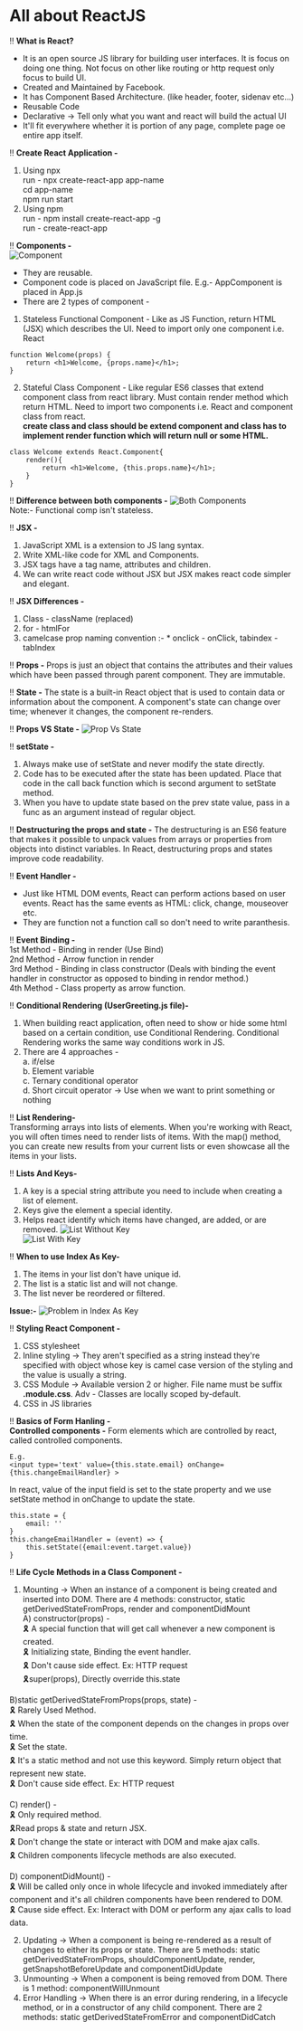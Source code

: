 # All about ReactJS

‼ <b>What is React?</b>  <br>
* It is an open source JS library for building user interfaces. It is focus on doing one thing. Not focus on other like routing or http request only focus to build UI. <br>
* Created and Maintained by Facebook. <br>
* It has Component Based Architecture. (like header, footer, sidenav etc...) <br>
* Reusable Code  <br>
* Declarative -> Tell only what you want and react will build the actual UI <br>
* It'll fit everywhere whether it is portion of any page, complete page oe entire app itself. <br>

‼ <b>Create React Application - </b>  <br>
1. Using npx <br>
run - npx create-react-app app-name <br>
cd app-name <br> npm run start <br>
2. Using npm <br>
run - npm install create-react-app -g <br>
run - create-react-app<app-name> <br>

‼ <b>Components -</b>  <br>
<img src="/Assests/Component.png" alt="Component"> <br>
* They are reusable. <br>
* Component code is placed on JavaScript file. E.g.- AppComponent is placed in App.js <br>
* There are 2 types of component -

1. Stateless Functional Component - Like as JS Function, return HTML (JSX) which describes the UI. Need to import only one component i.e. React
```
function Welcome(props) {
    return <h1>Welcome, {props.name}</h1>;
}
```

2. Stateful Class Component - Like regular ES6 classes that extend component class from react library. Must contain render method which return HTML. Need to import two components i.e. React and component class from react. <br>
<b>create class and class should be extend component and class has to implement render function which will return null or some HTML. </b>
```
class Welcome extends React.Component{
    render(){
        return <h1>Welcome, {this.props.name}</h1>;
    }
}
```

‼ <b>Difference between both components -</b> 
<img src="/Assests/DiffBetweenComponents.png" alt="Both Components"> <br>
Note:- Functional comp isn't stateless. 

‼ <b>JSX -</b> 
1. JavaScript XML is a extension to JS lang syntax. 
2. Write XML-like code for XML and Components.
3. JSX tags have a tag name, attributes and children. 
4. We can write react code without JSX but JSX makes react code simpler and elegant. 

‼ <b>JSX Differences -</b>
1. Class - className (replaced)
2. for - htmlFor
3. camelcase prop naming convention :- * onclick - onClick, tabindex - tabIndex

‼ <b>Props -</b> 
Props is just an object that contains the attributes and their values which have been passed through parent component. They are immutable. 

‼ <b>State -</b>
The state is a built-in React object that is used to contain data or information about the component. A component's state can change over time; whenever it changes, the component re-renders.

‼ <b>Props VS State -</b>
<img src="/Assests/PropVsState.png" alt="Prop Vs State"> <br>

‼ <b>setState -</b>
1. Always make use of setState and never modify the state directly.
2. Code has to be executed after the state has been updated. Place that code in the call back function which is second argument to setState method.
3. When you have to update state based on the prev state value, pass in a func as an argument instead of regular object. 

‼ <b>Destructuring the props and state -</b>
The destructuring is an ES6 feature that makes it possible to unpack values from arrays or properties from objects into distinct variables. In React, destructuring props and states improve code readability.

‼ <b>Event Handler -</b> <br>
* Just like HTML DOM events, React can perform actions based on user events. React has the same events as HTML: click, change, mouseover etc.
* They are function not a function call so don't need to write paranthesis. 

‼ <b>Event Binding -</b> <br>
1st Method - Binding in render (Use Bind)  <br>
2nd Method - Arrow function in render <br>
3rd Method - Binding in class constructor (Deals with binding the event handler in constructor as opposed to binding in rendor method.) <br>
4th Method - Class property as arrow function.  <br>

‼ <b>Conditional Rendering (UserGreeting.js file)-</b> <br> 
1. When building react application, often need to show or hide some html based on a certain condition, use Conditional Rendering. Conditional Rendering works the same way conditions work in JS. 
2. There are 4 approaches - <br>
a. if/else <br> b. Element variable <br> c. Ternary conditional operator <br> d. Short circuit operator -> Use when we want to print something or nothing

‼ <b>List Rendering-</b> <br> 
Transforming arrays into lists of elements. When you're working with React, you will often times need to render lists of items. With the map() method, you can create new results from your current lists or even showcase all the items in your lists.

‼ <b>Lists And Keys-</b> 
1. A key is a special string attribute you need to include when creating a list of element.
2. Keys give the element a special identity.
3. Helps react identify which items have changed, are added, or are removed.
<img src="/Assests/ListWithoutKey.png" alt="List Without Key"> <br>
<img src="/Assests/ListWithKey.png" alt="List With Key"> <br>

‼ <b>When to use Index As Key-</b> 
1. The items in your list don't have unique id. 
2. The list is a static list and will not change.
3. The list never be reordered or filtered. <br>

<b>Issue:-</b>
<img src="/Assests/IndexAsKey.png" alt="Problem in Index As Key"> <br>

‼ <b>Styling React Component -</b> 
1. CSS stylesheet
2. Inline styling -> They aren't specified as a string instead they're specified with object whose key is camel case version of the styling and the value is usually a string. 
3. CSS Module -> Available version 2 or higher. File name must be suffix <b>.module.css</b>. Adv - Classes are locally scoped by-default. 
4. CSS in JS libraries

‼ <b>Basics of Form Hanling -</b> <br>
<b>Controlled components -</b>
Form elements which are controlled by react, called controlled components. 
```
E.g. 
<input type='text' value={this.state.email} onChange={this.changeEmailHandler} >
```
In react, value of the input field is set to the state property and we use setState method in onChange to update the state.
```
this.state = {
    email: ''
}
this.changeEmailHandler = (event) => {
    this.setState({email:event.target.value})
}
```

‼ <b>Life Cycle Methods in a Class Component -</b> 
1. Mounting -> When an instance of a component is being created and inserted into DOM. There are 4 methods: constructor, static getDerivedStateFromProps, render and componentDidMount <br>
A) constructor(props) - <br>
🎗 A special function that will get call whenever a new component is created. <br>
🎗 Initializing state, Binding the event handler. <br>
🎗 Don't cause side effect. Ex: HTTP request <br>
🎗super(props), Directly override this.state <br>

B)static getDerivedStateFromProps(props, state) - <br>
🎗 Rarely Used Method. <br>
🎗 When the state of the component depends on the changes in props over time. <br>
🎗 Set the state. <br>
🎗 It's a static method and not use this keyword. Simply return object that represent new state. <br>
🎗 Don't cause side effect. Ex: HTTP request <br>

C) render() - <br>
🎗 Only required method. <br>
🎗Read props & state and return JSX. <br>
🎗 Don't change the state or interact with DOM and make ajax calls. <br>
🎗 Children components lifecycle methods are also executed. <br>

D) componentDidMount() - <br>
🎗 Will be called only once in whole lifecycle and invoked immediately after component and it's all children components have been rendered to DOM. <br>
🎗 Cause side effect. Ex: Interact with DOM or perform any ajax calls to load data. <br> 

2. Updating -> When a component is being re-rendered as a result of changes to either its props or state. There are 5 methods: static getDerivedStateFromProps, shouldComponentUpdate, render, getSnapshotBeforeUpdate and componentDidUpdate <br>
3. Unmounting -> When a component is being removed from DOM. There is 1 method: componentWillUnmount <br>
4. Error Handling -> When there is an error during rendering, in a lifecycle method, or in a constructor of any child component. There are 2 methods: static getDerivedStateFromError and componentDidCatch <br> 